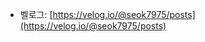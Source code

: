 <!---
- 👋 Hi, I’m @Seok7975
- 👀 I’m interested in ...
- 🌱 I’m currently learning ...
- 💞️ I’m looking to collaborate on ...
- 📫 How to reach me ...
- 😄 Pronouns: ...
- ⚡ Fun fact: ...
--->

<!---
Seok7975/Seok7975 is a ✨ special ✨ repository because its `README.md` (this file) appears on your GitHub profile.
You can click the Preview link to take a look at your changes.
--->

- 벨로그: [https://velog.io/@seok7975/posts](https://velog.io/@seok7975/posts)
